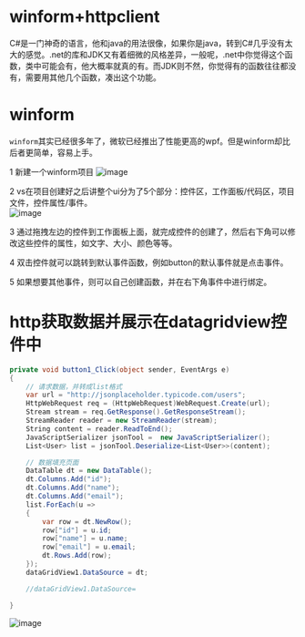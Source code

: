 # winform+httpclient
C#是一门神奇的语言，他和java的用法很像，如果你是java，转到C#几乎没有太大的感觉。.net的库和JDK又有着细微的风格差异，一般呢，.net中你觉得这个函数，类中可能会有，他大概率就真的有。而JDK则不然，你觉得有的函数往往都没有，需要用其他几个函数，凑出这个功能。
# winform
`winform`其实已经很多年了，微软已经推出了性能更高的wpf。但是winform却比后者更简单，容易上手。

1 新建一个winform项目
![image](https://bolg.obs.cn-north-1.myhuaweicloud.com/1909/winform1.jpg)

2 vs在项目创建好之后讲整个ui分为了5个部分：控件区，工作面板/代码区，项目文件，控件属性/事件。  
![image](https://bolg.obs.cn-north-1.myhuaweicloud.com/1909/winform2.png)

3 通过拖拽左边的控件到工作面板上面，就完成控件的创建了，然后右下角可以修改这些控件的属性，如文字、大小、颜色等等。  

4 双击控件就可以跳转到默认事件函数，例如button的默认事件就是点击事件。

5 如果想要其他事件，则可以自己创建函数，并在右下角事件中进行绑定。

# http获取数据并展示在datagridview控件中
```C#
private void button1_Click(object sender, EventArgs e)
{
    // 请求数据，并转成list格式
    var url = "http://jsonplaceholder.typicode.com/users";
    HttpWebRequest req = (HttpWebRequest)WebRequest.Create(url);
    Stream stream = req.GetResponse().GetResponseStream();
    StreamReader reader = new StreamReader(stream);
    String content = reader.ReadToEnd();
    JavaScriptSerializer jsonTool =  new JavaScriptSerializer();
    List<User> list = jsonTool.Deserialize<List<User>>(content);

    // 数据填充页面
    DataTable dt = new DataTable();
    dt.Columns.Add("id");
    dt.Columns.Add("name");
    dt.Columns.Add("email");
    list.ForEach(u =>
    {
        var row = dt.NewRow();
        row["id"] = u.id;
        row["name"] = u.name;
        row["email"] = u.email;
        dt.Rows.Add(row);
    });
    dataGridView1.DataSource = dt;

    //dataGridView1.DataSource=

}
```
![image](https://bolg.obs.cn-north-1.myhuaweicloud.com/1909/winform3.gif)
